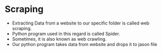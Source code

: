 # Scraping

- Extracting Data from a website to our specific folder is called web scraping.
- Python program used in this regard is called Spider.
- Sometimes, it is also known as web crawling.
- Our python program takes data from website and drops it to jason file
